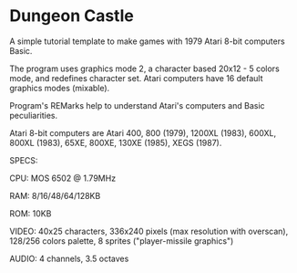 # Dungeon Castle
A simple tutorial template to make games with 1979 Atari 8-bit computers Basic.

The program uses graphics mode 2, a character based 20x12 - 5 colors mode, and redefines character set.
Atari computers have 16 default graphics modes (mixable).

Program's REMarks help to understand Atari's computers and Basic peculiarities.


Atari 8-bit computers are Atari 400, 800 (1979), 1200XL (1983), 600XL, 800XL (1983), 65XE, 800XE, 130XE (1985), XEGS (1987).

SPECS:

CPU: MOS 6502 @ 1.79MHz

RAM: 8/16/48/64/128KB

ROM: 10KB

VIDEO: 40x25 characters, 336x240 pixels (max resolution with overscan), 128/256 colors palette, 8 sprites ("player-missile graphics") 

AUDIO: 4 channels, 3.5 octaves 
